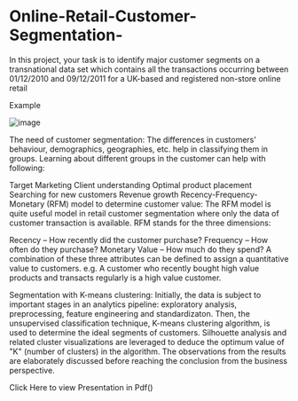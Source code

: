 # Online-Retail-Customer-Segmentation-
In this project, your task is to identify major customer segments on a transnational data set which contains all the transactions occurring between 01/12/2010 and 09/12/2011 for a UK-based and registered non-store online retail

Example

![image](https://user-images.githubusercontent.com/84207691/160981009-1b32d284-abe4-46b3-819c-035f7fead325.png)

The need of customer segmentation: The differences in customers' behaviour, demographics, geographies, etc. help in classifying them in groups. Learning about different groups in the customer can help with following:

Target Marketing Client understanding Optimal product placement Searching for new customers Revenue growth Recency-Frequency-Monetary (RFM) model to determine customer value: The RFM model is quite useful model in retail customer segmentation where only the data of customer transaction is available. RFM stands for the three dimensions:

Recency – How recently did the customer purchase? Frequency – How often do they purchase? Monetary Value – How much do they spend? A combination of these three attributes can be defined to assign a quantitative value to customers. e.g. A customer who recently bought high value products and transacts regularly is a high value customer.

Segmentation with K-means clustering: Initially, the data is subject to important stages in an analytics pipeline: exploratory analysis, preprocessing, feature engineering and standardizaton. Then, the unsupervised classification technique, K-means clustering algorithm, is used to determine the ideal segments of customers. Silhouette analysis and related cluster visualizations are leveraged to deduce the optimum value of "K" (number of clusters) in the algorithm. The observations from the results are elaborately discussed before reaching the conclusion from the business perspective.

Click Here to view Presentation in Pdf()
